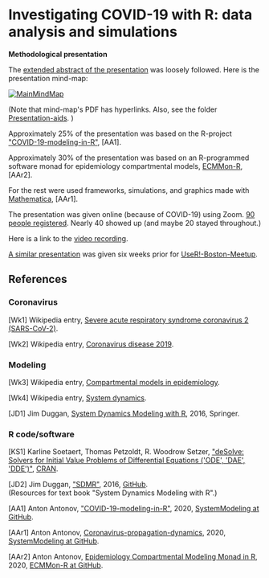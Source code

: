 # Investigating COVID-19 with R: data analysis and simulations 
**Methodological presentation**

The 
[extended abstract of the presentation](https://github.com/antononcube/SystemModeling/blob/master/Presentations/R-Ladies-Miami-Meetup-May-2020/ExtendedAbstract.md)
was loosely followed. 
Here is the presentation mind-map:

[![MainMindMap](https://raw.githubusercontent.com/antononcube/SystemModeling/master/Presentations/R-Ladies-Miami-Meetup-May-2020/Presentaion-aids/Investigating-COVID-19-with-R-mind-map.png)](https://raw.githubusercontent.com/antononcube/SystemModeling/master/Presentations/R-Ladies-Miami-Meetup-May-2020/Presentaion-aids/Investigating-COVID-19-with-R-mind-map.pdf)

(Note that mind-map's PDF has hyperlinks. Also, see the folder 
[Presentation-aids](https://github.com/antononcube/SystemModeling/tree/master/Presentations/R-Ladies-Miami-Meetup-May-2020/Presentaion-aids).
)

Approximately 25% of the presentation was based on the R-project 
["COVID-19-modeling-in-R"](https://github.com/antononcube/SystemModeling/tree/master/Projects/Coronavirus-propagation-dynamics/R/COVID-19-modeling-in-R),
\[AA1\].

Approximately 30% of the presentation was based on an R-programmed software monad for epidemiology compartmental models,
[ECMMon-R](https://github.com/antononcube/ECMMon-R), 
\[AAr2\].

For the rest were used frameworks, simulations, and graphics made with
[Mathematica](https://www.wolfram.com/mathematica), 
\[AAr1\].

The presentation was given online (because of COVID-19) using Zoom. 
[90 people registered](https://www.meetup.com/rladies-miami/events/270611412/).
Nearly 40 showed up (and maybe 20 stayed throughout.) 

Here is a link to the [video recording]().

[A similar presentation](https://github.com/antononcube/SystemModeling/tree/master/Presentations/UseR!-Meetup-Boston-2020)
was given six weeks prior for [UseR!-Boston-Meetup](https://www.meetup.com/Boston-useR/events/269304135/).

## References

### Coronavirus 

\[Wk1\] Wikipedia entry, 
[Severe acute respiratory syndrome coronavirus 2 (SARS-CoV-2)](https://en.wikipedia.org/wiki/Severe_acute_respiratory_syndrome_coronavirus_2).

\[Wk2\] Wikipedia entry,
[Coronavirus disease 2019](https://en.wikipedia.org/wiki/Coronavirus_disease_2019).

### Modeling

\[Wk3\] Wikipedia entry,
[Compartmental models in epidemiology](https://en.wikipedia.org/wiki/Compartmental_models_in_epidemiology).

\[Wk4\] Wikipedia entry,
[System dynamics](https://en.wikipedia.org/wiki/System_dynamics).

\[JD1\] Jim Duggan, 
[System Dynamics Modeling with R](https://www.springer.com/gp/book/9783319340418), 
2016, Springer.

### R code/software

\[KS1\] Karline Soetaert, Thomas Petzoldt, R. Woodrow Setzer,
["deSolve: Solvers for Initial Value Problems of Differential Equations ('ODE', 'DAE', 'DDE')"](https://cran.r-project.org/web/packages/deSolve/index.html),
[CRAN](https://cran.r-project.org). 

\[JD2\] Jim Duggan, 
["SDMR"](https://github.com/JimDuggan/SDMR), 
2016, 
[GitHub](https://github.com/JimDuggan).   
(Resources for text book "System Dynamics Modeling with R".)
 
\[AA1\] Anton Antonov, 
["COVID-19-modeling-in-R"](https://github.com/antononcube/SystemModeling/tree/master/Projects/Coronavirus-propagation-dynamics/R/COVID-19-modeling-in-R), 
2020,
[SystemModeling at GitHub](https://github.com/antononcube/SystemModeling). 
 
\[AAr1\] Anton Antonov, 
[Coronavirus-propagation-dynamics](../../Projects/Coronavirus-propagation-dynamics), 
2020,
[SystemModeling at GitHub](https://github.com/antononcube/SystemModeling).
 
\[AAr2\] Anton Antonov, 
[Epidemiology Compartmental Modeling Monad in R](https://github.com/antononcube/ECMMon-R), 
2020,
[ECMMon-R at GitHub](https://github.com/antononcube/ECMMon-R). 
